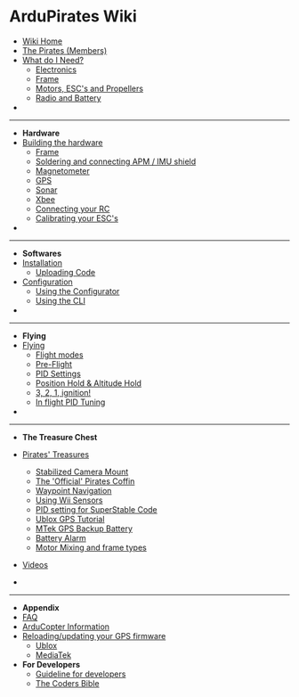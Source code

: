 # ArduPirates Wiki #

  * [Wiki Home](Getting_started.md)
  * [The Pirates (Members)](ThePirates.md)
  * [What do I Need?](What_I_need.md)
    * [Electronics](Electro_Need.md)
    * [Frame](Frame_Need.md)
    * [Motors, ESC's and Propellers](Propulsion_Need.md)
    * [Radio and Battery](Radio_Need.md)
  * 
---

  * **Hardware**
  * [Building the hardware](Building.md)
    * [Frame](Frame.md)
    * [Soldering and connecting APM / IMU shield](APM_IMU.md)
    * [Magnetometer](Magnetos.md)
    * [GPS](GPS.md)
    * [Sonar](Sonar.md)
    * [Xbee](Xbee.md)
    * [Connecting your RC](RC.md)
    * [Calibrating your ESC's](ESC.md)
  * 
---

  * **Softwares**
  * [Installation](Softwares_Building.md)
    * [Uploading Code](Code_Loading.md)
  * [Configuration](Configuring.md)
    * [Using the Configurator](Configurator.md)
    * [Using the CLI](CLI.md)
  * 
---

  * **Flying**
  * [Flying](Flying.md)
    * [Flight modes](Mode_Switch.md)
    * [Pre-Flight](Pre_Flight.md)
    * [PID Settings](PIDSettings.md)
    * [Position Hold & Altitude Hold](GPS_AH.md)
    * [3, 2, 1, ignition!](Safety_flying.md)
    * [In flight PID Tuning](PID_tuning_Inflight.md)
  * 
---

  * **The Treasure Chest**
  * [Pirates' Treasures](pirates_treasure.md)
    * [Stabilized Camera Mount](StabilizedCameraMount.md)
    * [The 'Official' Pirates Coffin](ThePiratesCofin.md)
    * [Waypoint Navigation](Waypoint_Nav_Description.md)
    * [Using Wii Sensors](UsingWiiSensors.md)
    * [PID setting for SuperStable Code](PID_Setting_SuperStable_Code.md)
    * [Ublox GPS Tutorial](UbloxGPSTutorial.md)
    * [MTek GPS Backup Battery](MTK_GPS_backup_battery.md)
    * [Battery Alarm](BatteryAlarmHowto.md)
    * [Motor Mixing and frame types](motormixing.md)

  * [Videos](Videos.md)
  * 
---

  * **Appendix**
  * [FAQ](FAQ.md)
  * [ArduCopter Information](ArduCopterInformation.md)
  * [Reloading/updating your GPS firmware](Reload_GPS.md)
    * [Ublox](Reload_Ublox.md)
    * [MediaTek](Reload_MTek.md)
  * **For Developers**
    * [Guideline for developers](ContributorsGuide.md)
    * [The Coders Bible](CodingConventions.md)